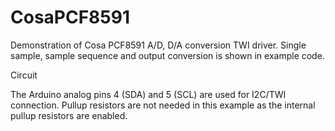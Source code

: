 CosaPCF8591
====

Demonstration of Cosa PCF8591 A/D, D/A conversion TWI driver. Single sample, sample sequence and output conversion is shown in example code.

Circuit

The Arduino analog pins 4 (SDA) and 5 (SCL) are used for I2C/TWI connection. Pullup resistors are not needed in this example as the internal pullup resistors are enabled.


